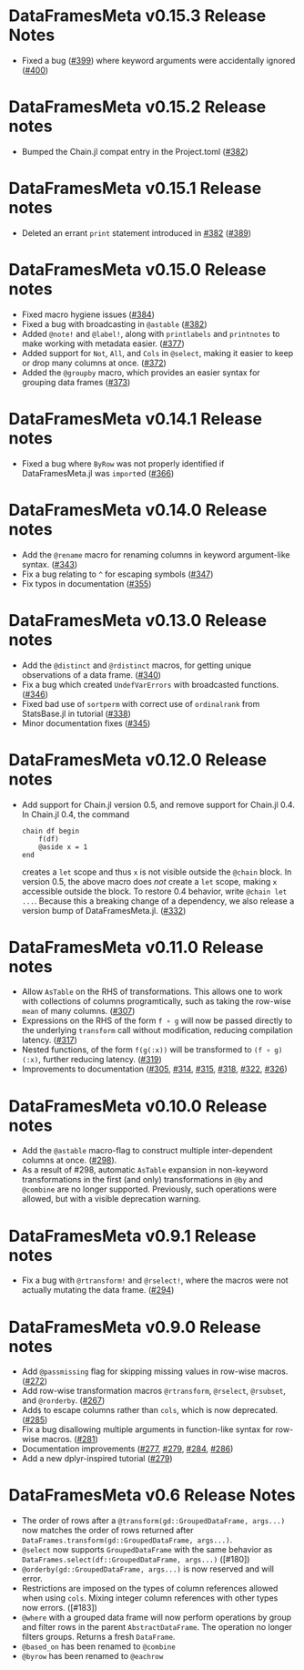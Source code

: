 # DataFramesMeta v0.15.3 Release Notes
* Fixed a bug ([#399](https://github.com/JuliaData/DataFramesMeta.jl/issues/399)) where keyword arguments were accidentally ignored ([#400](https://github.com/JuliaData/DataFramesMeta.jl/pull/400#pullrequestreview-2180944667))

# DataFramesMeta v0.15.2 Release notes
* Bumped the Chain.jl compat entry in the Project.toml ([#382](https://github.com/JuliaData/DataFramesMeta.jl/pull/391))

# DataFramesMeta v0.15.1 Release notes

* Deleted an errant `print` statement introduced in [#382](https://github.com/JuliaData/DataFramesMeta.jl/pull/382) ([#389](https://github.com/JuliaData/DataFramesMeta.jl/pull/389))

# DataFramesMeta v0.15.0 Release notes

* Fixed macro hygiene issues ([#384](https://github.com/JuliaData/DataFramesMeta.jl/pull/384))
* Fixed a bug with broadcasting in `@astable` ([#382](https://github.com/JuliaData/DataFramesMeta.jl/pull/382))
* Added `@note!` and `@label!`, along with `printlabels` and `printnotes` to make working with metadata easier. ([#377](https://github.com/JuliaData/DataFramesMeta.jl/pull/377))
* Added support for `Not`, `All`, and `Cols` in `@select`, making it easier to keep or drop many columns at once. ([#372](https://github.com/JuliaData/DataFramesMeta.jl/pull/372))
* Added the `@groupby` macro, which provides an easier syntax for grouping data frames ([#373](https://github.com/JuliaData/DataFramesMeta.jl/pull/373))

# DataFramesMeta v0.14.1 Release notes
* Fixed a bug where `ByRow` was not properly identified if DataFramesMeta.jl was `import`ed ([#366](https://github.com/JuliaData/DataFramesMeta.jl/pull/366))

# DataFramesMeta v0.14.0 Release notes

* Add the `@rename` macro for renaming columns in keyword argument-like syntax. ([#343](https://github.com/JuliaData/DataFramesMeta.jl/pull/343))
* Fix a bug relating to `^` for escaping symbols ([#347](https://github.com/JuliaData/DataFramesMeta.jl/pull/347))
* Fix typos in documentation ([#355](https://github.com/JuliaData/DataFramesMeta.jl/pull/355))

# DataFramesMeta v0.13.0 Release notes

* Add the `@distinct` and `@rdistinct` macros, for getting unique observations of a data frame. ([#340](https://github.com/JuliaData/DataFramesMeta.jl/pull/340))
* Fix a bug which created `UndefVarErrors` with broadcasted functions. ([#346](https://github.com/JuliaData/DataFramesMeta.jl/pull/346))
* Fixed bad use of `sortperm` with correct use of `ordinalrank` from StatsBase.jl in tutorial ([#338](https://github.com/JuliaData/DataFramesMeta.jl/pull/338))
* Minor documentation fixes ([#345](https://github.com/JuliaData/DataFramesMeta.jl/pull/345))

# DataFramesMeta v0.12.0 Release notes
* Add support for Chain.jl version 0.5, and remove support for Chain.jl 0.4. In Chain.jl 0.4, the command

  ```
  chain df begin 
      f(df)
      @aside x = 1
  end
  ```
  
  creates a `let` scope and thus `x` is not visible outside the `@chain` block. In version 0.5, the above macro does *not* create a `let` scope, making `x` accessible outside the block. To restore 0.4 behavior, write `@chain let ...`. Because this a breaking change of a dependency, we also release a version bump of DataFramesMeta.jl. ([#332](https://github.com/JuliaData/DataFramesMeta.jl/pull/332))

# DataFramesMeta v0.11.0 Release notes

* Allow `AsTable` on the RHS of transformations. This allows one to work with collections of columns programtically, such as taking the row-wise `mean` of many columns. ([#307](https://github.com/JuliaData/DataFramesMeta.jl/pull/307))
* Expressions on the RHS of the form `f ∘ g` will now be passed directly to the underlying `transform` call without modification, reducing compilation latency. ([#317](https://github.com/JuliaData/DataFramesMeta.jl/pull/317))
* Nested functions, of the form `f(g(:x))` will be transformed to `(f ∘ g)(:x)`, further reducing latency. ([#319](https://github.com/JuliaData/DataFramesMeta.jl/pull/319))
* Improvements to documentation ([#305](https://github.com/JuliaData/DataFramesMeta.jl/pull/305), [#314](https://github.com/JuliaData/DataFramesMeta.jl/pull/314), [#315](https://github.com/JuliaData/DataFramesMeta.jl/pull/315), [#318](https://github.com/JuliaData/DataFramesMeta.jl/pull/318), [#322](https://github.com/JuliaData/DataFramesMeta.jl/pull/322), [#326](https://github.com/JuliaData/DataFramesMeta.jl/pull/326))

# DataFramesMeta v0.10.0 Release notes

* Add the `@astable` macro-flag to construct multiple inter-dependent columns at once. ([#298](https://github.com/JuliaData/DataFramesMeta.jl/pull/298)). 
* As a result of #298, automatic `AsTable` expansion in non-keyword transformations in the first (and only) transformations in `@by` and `@combine` are no longer supported. Previously, such operations were allowed, but with a visible deprecation warning.

# DataFramesMeta v0.9.1 Release notes

* Fix a bug with `@rtransform!` and `@rselect!`, where the macros were not actually mutating the data frame. ([#294](https://github.com/JuliaData/DataFramesMeta.jl/pull/294))

# DataFramesMeta v0.9.0 Release notes

* Add `@passmissing` flag for skipping missing values in row-wise macros. ([#272](https://github.com/JuliaData/DataFramesMeta.jl/pull/272))
* Add row-wise transformation macros `@rtransform`, `@rselect`, `@rsubset`, and `@rorderby`. ([#267](https://github.com/JuliaData/DataFramesMeta.jl/pull/267))
* Add`$` to escape columns rather than `cols`, which is now deprecated. ([#285](https://github.com/JuliaData/DataFramesMeta.jl/pull/285))
* Fix a bug disallowing multiple arguments in function-like syntax for row-wise macros. ([#281](https://github.com/JuliaData/DataFramesMeta.jl/pull/281))
* Documentation improvements ([#277](https://github.com/JuliaData/DataFramesMeta.jl/pull/277), [#279](https://github.com/JuliaData/DataFramesMeta.jl/pull/279), [#284](https://github.com/JuliaData/DataFramesMeta.jl/pull/284), [#286](https://github.com/JuliaData/DataFramesMeta.jl/pull/286))
* Add a new dplyr-inspired tutorial ([#279](https://github.com/JuliaData/DataFramesMeta.jl/pull/279))

# DataFramesMeta v0.6 Release Notes

* The order of rows after a `@transform(gd::GroupedDataFrame, args...)` now matches the 
  order of rows returned after `DataFrames.transform(gd::GroupedDataFrame, args...)`. 
* `@select` now supports `GroupedDataFrame` with the same behavior as 
  `DataFrames.select(df::GroupedDataFrame, args...)` ([#180])
* `@orderby(gd::GroupedDataFrame, args...)` is now reserved and will error.
* Restrictions are imposed on the types of column references allowed when using `cols`. 
  Mixing integer column references with other types now errors. ([#183])
* `@where` with a grouped data frame will now perform operations by group and filter
  rows in the parent `AbstractDataFrame`. The operation no longer filters groups. Returns a 
  fresh `DataFrame`.
 * `@based_on` has been renamed to `@combine`
 * `@byrow` has been renamed to `@eachrow`
